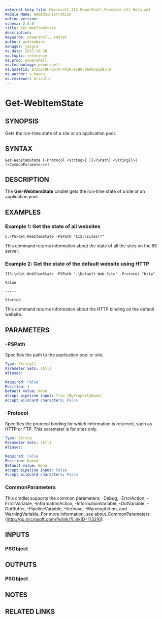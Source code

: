 ```yaml
---
external help file: Microsoft.IIS.PowerShell.Provider.dll-Help.xml
Module Name: WebAdministration
online version: 
schema: 2.0.0
title: Get-WebItemState
description: 
keywords: powershell, cmdlet
author: andreabarr
manager: jasgro
ms.date: 2017-10-30
ms.topic: reference
ms.prod: powershell
ms.technology: powershell
ms.assetid: 9723EF9F-657A-4450-9CB9-06A93E628370
ms.author: v-kaunu
ms.reviewer: brianlic
---
```


# Get-WebItemState

## SYNOPSIS
Gets the run-time state of a site or an application pool.

## SYNTAX

```
Get-WebItemState [-Protocol <String>] [[-PSPath] <String[]>] [<CommonParameters>]
```

## DESCRIPTION
The **Get-WebItemState** cmdlet gets the run-time state of a site or an application pool.

## EXAMPLES

### Example 1: Get the state of all websites
```
C:\PS>Get-WebItemState -PSPath "IIS:\sites\*"
```

This command returns information about the state of all the sites on the IIS server.

### Example 2: Get the state of the default website using HTTP
```
IIS:\>Get-WebItemState -PSPath '.\Default Web Site' -Protocol "http"

Value

-----

Started
```

This command returns information about the HTTP binding on the default website.

## PARAMETERS

### -PSPath
Specifies the path to the application pool or site.

```yaml
Type: String[]
Parameter Sets: (All)
Aliases: 

Required: False
Position: 1
Default value: None
Accept pipeline input: True (ByPropertyName)
Accept wildcard characters: False
```

### -Protocol
Specifies the protocol binding for which information is returned, such as HTTP or FTP.
This parameter is for sites only.

```yaml
Type: String
Parameter Sets: (All)
Aliases: 

Required: False
Position: Named
Default value: None
Accept pipeline input: False
Accept wildcard characters: False
```

### CommonParameters
This cmdlet supports the common parameters: -Debug, -ErrorAction, -ErrorVariable, -InformationAction, -InformationVariable, -OutVariable, -OutBuffer, -PipelineVariable, -Verbose, -WarningAction, and -WarningVariable. For more information, see about_CommonParameters (http://go.microsoft.com/fwlink/?LinkID=113216).

## INPUTS

### PSObject

## OUTPUTS

### PSObject

## NOTES

## RELATED LINKS


